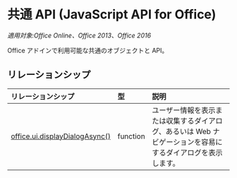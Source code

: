# <a name="common-apis-(javascript-api-for-office)"></a>共通 API (JavaScript API for Office)

_適用対象:Office Online、Office 2013、Office 2016_

Office アドインで利用可能な共通のオブジェクトと API。

## <a name="relationships"></a>リレーションシップ
| リレーションシップ | 型   |説明|
|:---------------|:--------|:----------|
|[office.ui.displayDialogAsync()](officeui.md)|function|ユーザー情報を表示または収集するダイアログ、あるいは Web ナビゲーションを容易にするダイアログを表示します。|

